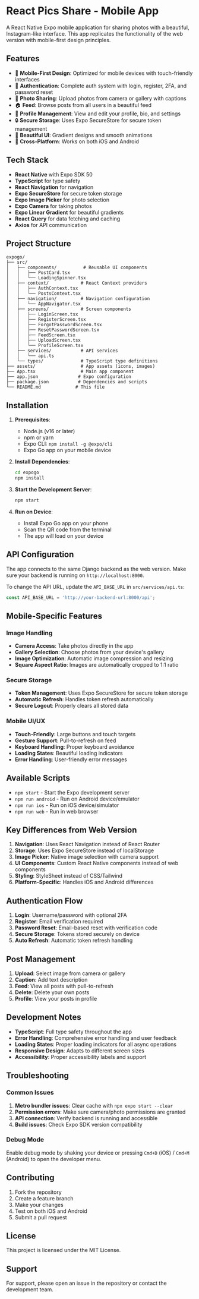 # React Pics Share - Mobile App

A React Native Expo mobile application for sharing photos with a beautiful, Instagram-like interface. This app replicates the functionality of the web version with mobile-first design principles.

## Features

- 📱 **Mobile-First Design**: Optimized for mobile devices with touch-friendly interfaces
- 🔐 **Authentication**: Complete auth system with login, register, 2FA, and password reset
- 📸 **Photo Sharing**: Upload photos from camera or gallery with captions
- 🏠 **Feed**: Browse posts from all users in a beautiful feed
- 👤 **Profile Management**: View and edit your profile, bio, and settings
- 🔒 **Secure Storage**: Uses Expo SecureStore for secure token management
- 🎨 **Beautiful UI**: Gradient designs and smooth animations
- 📱 **Cross-Platform**: Works on both iOS and Android

## Tech Stack

- **React Native** with Expo SDK 50
- **TypeScript** for type safety
- **React Navigation** for navigation
- **Expo SecureStore** for secure token storage
- **Expo Image Picker** for photo selection
- **Expo Camera** for taking photos
- **Expo Linear Gradient** for beautiful gradients
- **React Query** for data fetching and caching
- **Axios** for API communication

## Project Structure

```
expogo/
├── src/
│   ├── components/          # Reusable UI components
│   │   ├── PostCard.tsx
│   │   └── LoadingSpinner.tsx
│   ├── context/            # React Context providers
│   │   ├── AuthContext.tsx
│   │   └── PostsContext.tsx
│   ├── navigation/         # Navigation configuration
│   │   └── AppNavigator.tsx
│   ├── screens/            # Screen components
│   │   ├── LoginScreen.tsx
│   │   ├── RegisterScreen.tsx
│   │   ├── ForgotPasswordScreen.tsx
│   │   ├── ResetPasswordScreen.tsx
│   │   ├── FeedScreen.tsx
│   │   ├── UploadScreen.tsx
│   │   └── ProfileScreen.tsx
│   ├── services/           # API services
│   │   └── api.ts
│   └── types/              # TypeScript type definitions
├── assets/                 # App assets (icons, images)
├── App.tsx                 # Main app component
├── app.json               # Expo configuration
├── package.json           # Dependencies and scripts
└── README.md             # This file
```

## Installation

1. **Prerequisites**:
   - Node.js (v16 or later)
   - npm or yarn
   - Expo CLI: `npm install -g @expo/cli`
   - Expo Go app on your mobile device

2. **Install Dependencies**:
   ```bash
   cd expogo
   npm install
   ```

3. **Start the Development Server**:
   ```bash
   npm start
   ```

4. **Run on Device**:
   - Install Expo Go app on your phone
   - Scan the QR code from the terminal
   - The app will load on your device

## API Configuration

The app connects to the same Django backend as the web version. Make sure your backend is running on `http://localhost:8000`.

To change the API URL, update the `API_BASE_URL` in `src/services/api.ts`:

```typescript
const API_BASE_URL = 'http://your-backend-url:8000/api';
```

## Mobile-Specific Features

### Image Handling
- **Camera Access**: Take photos directly in the app
- **Gallery Selection**: Choose photos from your device's gallery
- **Image Optimization**: Automatic image compression and resizing
- **Square Aspect Ratio**: Images are automatically cropped to 1:1 ratio

### Secure Storage
- **Token Management**: Uses Expo SecureStore for secure token storage
- **Automatic Refresh**: Handles token refresh automatically
- **Secure Logout**: Properly clears all stored data

### Mobile UI/UX
- **Touch-Friendly**: Large buttons and touch targets
- **Gesture Support**: Pull-to-refresh on feed
- **Keyboard Handling**: Proper keyboard avoidance
- **Loading States**: Beautiful loading indicators
- **Error Handling**: User-friendly error messages

## Available Scripts

- `npm start` - Start the Expo development server
- `npm run android` - Run on Android device/emulator
- `npm run ios` - Run on iOS device/simulator
- `npm run web` - Run in web browser

## Key Differences from Web Version

1. **Navigation**: Uses React Navigation instead of React Router
2. **Storage**: Uses Expo SecureStore instead of localStorage
3. **Image Picker**: Native image selection with camera support
4. **UI Components**: Custom React Native components instead of web components
5. **Styling**: StyleSheet instead of CSS/Tailwind
6. **Platform-Specific**: Handles iOS and Android differences

## Authentication Flow

1. **Login**: Username/password with optional 2FA
2. **Register**: Email verification required
3. **Password Reset**: Email-based reset with verification code
4. **Secure Storage**: Tokens stored securely on device
5. **Auto Refresh**: Automatic token refresh handling

## Post Management

1. **Upload**: Select image from camera or gallery
2. **Caption**: Add text description
3. **Feed**: View all posts with pull-to-refresh
4. **Delete**: Delete your own posts
5. **Profile**: View your posts in profile

## Development Notes

- **TypeScript**: Full type safety throughout the app
- **Error Handling**: Comprehensive error handling and user feedback
- **Loading States**: Proper loading indicators for all async operations
- **Responsive Design**: Adapts to different screen sizes
- **Accessibility**: Proper accessibility labels and support

## Troubleshooting

### Common Issues

1. **Metro bundler issues**: Clear cache with `npx expo start --clear`
2. **Permission errors**: Make sure camera/photo permissions are granted
3. **API connection**: Verify backend is running and accessible
4. **Build issues**: Check Expo SDK version compatibility

### Debug Mode

Enable debug mode by shaking your device or pressing `Cmd+D` (iOS) / `Cmd+M` (Android) to open the developer menu.

## Contributing

1. Fork the repository
2. Create a feature branch
3. Make your changes
4. Test on both iOS and Android
5. Submit a pull request

## License

This project is licensed under the MIT License.

## Support

For support, please open an issue in the repository or contact the development team.
